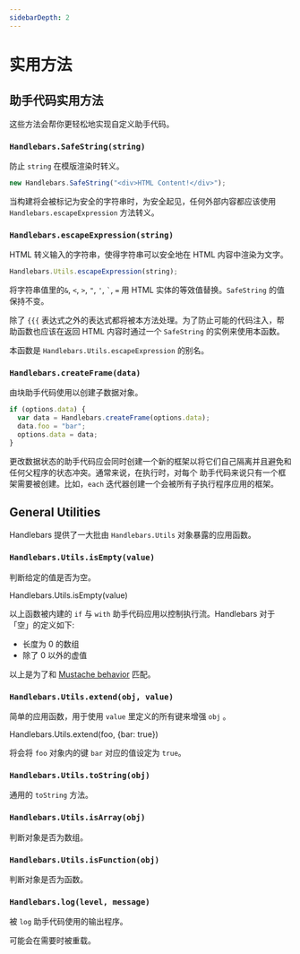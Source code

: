 ```yaml
---
sidebarDepth: 2
---
```


# 实用方法

## 助手代码实用方法

这些方法会帮你更轻松地实现自定义助手代码。

### `Handlebars.SafeString(string)`

防止 `string` 在模版渲染时转义。

```js
new Handlebars.SafeString("<div>HTML Content!</div>");
```

当构建将会被标记为安全的字符串时，为安全起见，任何外部内容都应该使用 `Handlebars.escapeExpression` 方法转义。

### `Handlebars.escapeExpression(string)`

HTML 转义输入的字符串，使得字符串可以安全地在 HTML 内容中渲染为文字。

```js
Handlebars.Utils.escapeExpression(string);
```

将字符串值里的`&`, `<`, `>`, `"`, `'`, `` ` ``, `=` 用 HTML 实体的等效值替换。`SafeString` 的值保持不变。

除了 `{{{` 表达式之外的表达式都将被本方法处理。为了防止可能的代码注入，帮助函数也应该在返回 HTML 内容时通过一个
`SafeString` 的实例来使用本函数。

本函数是 `Handlebars.Utils.escapeExpression` 的别名。

### `Handlebars.createFrame(data)`

由块助手代码使用以创建子数据对象。

```js
if (options.data) {
  var data = Handlebars.createFrame(options.data);
  data.foo = "bar";
  options.data = data;
}
```

更改数据状态的助手代码应会同时创建一个新的框架以将它们自己隔离并且避免和任何父程序的状态冲突。通常来说，在执行时，对每个
助手代码来说只有一个框架需要被创建。比如，`each` 迭代器创建一个会被所有子执行程序应用的框架。

## General Utilities

Handlebars 提供了一大批由 `Handlebars.Utils` 对象暴露的应用函数。

### `Handlebars.Utils.isEmpty(value)`

判断给定的值是否为空。

Handlebars.Utils.isEmpty(value)

以上函数被内建的 `if` 与 `with` 助手代码应用以控制执行流。Handlebars 对于「空」的定义如下:

- 长度为 0 的数组
- 除了 0 以外的虚值

以上是为了和 [Mustache behavior](http://mustache.github.io/mustache.5.html#Sections) 匹配。

### `Handlebars.Utils.extend(obj, value)`

简单的应用函数，用于使用 `value` 里定义的所有键来增强 `obj` 。

Handlebars.Utils.extend(foo, {bar: true})

将会将 `foo` 对象内的键 `bar` 对应的值设定为 `true`。

### `Handlebars.Utils.toString(obj)`

通用的 `toString` 方法。

### `Handlebars.Utils.isArray(obj)`

判断对象是否为数组。

### `Handlebars.Utils.isFunction(obj)`

判断对象是否为函数。

### `Handlebars.log(level, message)`

被 `log` 助手代码使用的输出程序。

可能会在需要时被重载。
